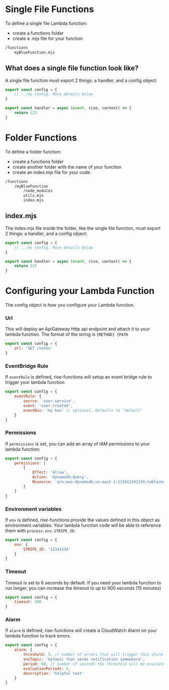 # Single File Functions

To define a single file Lambda function:

-   create a functions folder
-   create a .mjs file for your function

```bash
/functions
    myBlueFunction.mjs
```

## What does a single file function look like?

A single file function must export 2 things: a handler, and a config object:

```js
export const config = {
    // ...my config. More details below
}

export const handler = async (event, rise, context) => {
    return 123
}
```

# Folder Functions

To define a folder function:

-   create a functions folder
-   create another folder with the name of your function
-   create an index.mjs file for your code.

```bash
/functions
    /myBlueFunction
        /node_modules
        utils.mjs
        index.mjs
```

## index.mjs

The index.mjs file inside the folder, like the single file function, must export 2 things: a handler, and a config object:

```js
export const config = {
    // ...my config. More details below
}

export const handler = async (event, rise, context) => {
    return 123
}
```

# Configuring your Lambda Function

The config object is how you configure your Lambda function.

### Url

This will deploy an ApiGateway Http api endpoint and attach it to your lambda function. The format of the string is `{METHOD} {PATH`

```js
export const config = {
    url: 'GET /notes'
}
```

### EventBridge Rule

If `eventRule` is defined, rise-functions will setup an event bridge rule to trigger your lambda function

```js
export const config = {
    eventRule: {
        source: 'user-service',
        event: 'user-created',
        eventBus: 'my bus' // optional, Defaults to "default"
    }
}
```

### Permissions

If `permissions` is set, you can add an array of IAM permissions to your lambda function:

```js
export const config = {
    permissions: [
        {
            Effect: 'Allow',
            Action: 'dynamodb:Query',
            Resource: 'arn:aws:dynamodb:us-east-1:123412341234:table/myTable'
        }
    ]
}
```

### Environment variables

If `env` is defined, rise-functions provide the values defined in this object as environment variables. Your lambda function code will be able to reference them with `process.env.STRIPE_ID`.

```js
export const config = {
    env: {
        STRIPE_ID: '12341234'
    }
}
```

### Timeout

Timeout is set to 6 seconds by default. If you need your lambda function to run longer, you can increase the timeout to up to 900 seconds (15 minutes)

```js
export const config = {
    timeout: 300
}
```

### Alarm

If `alarm` is defined, rise-functions will create a CloudWatch Alarm on your lambda function to track errors.

```js
export const config = {
    alarm: {
        threshold: 3, // number of errors that will trigger this alarm
        snsTopic: 'mytopic that sends notification somewhere',
        period: 60, // number of seconds the threshold will be evaulated.  Valid values are 10, 30, 60, and any multiple of 60.
        evaluationPeriods: 4,
        description: 'helpful text'
    }
}
```
